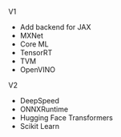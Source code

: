 V1
- Add backend for JAX
- MXNet
- Core ML
- TensorRT
- TVM
- OpenVINO

V2
- DeepSpeed
- ONNXRuntime
- Hugging Face Transformers
- Scikit Learn